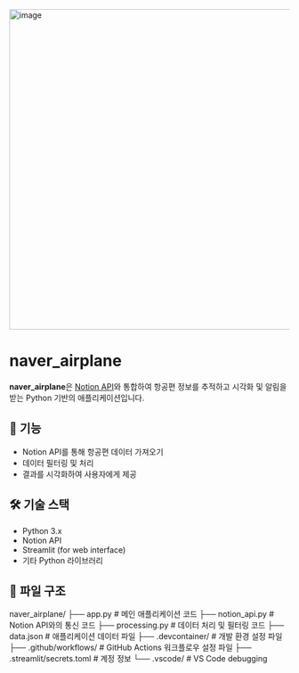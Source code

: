 <img width="786" height="575" alt="image" src="https://github.com/user-attachments/assets/8ddc6e99-20ee-4bdf-be1d-e1b0162683e5" />

# naver_airplane

**naver_airplane**은 [Notion API](https://www.notion.so/)와 통합하여 항공편 정보를 추적하고 시각화 및 알림을 받는 Python 기반의 애플리케이션입니다.

## 🚀 기능

- Notion API를 통해 항공편 데이터 가져오기
- 데이터 필터링 및 처리
- 결과를 시각화하여 사용자에게 제공

## 🛠️ 기술 스택

- Python 3.x
- Notion API
- Streamlit (for web interface)
- 기타 Python 라이브러리

## 📁 파일 구조

naver_airplane/
├── app.py # 메인 애플리케이션 코드
├── notion_api.py # Notion API와의 통신 코드
├── processing.py # 데이터 처리 및 필터링 코드
├── data.json # 애플리케이션 데이터 파일
├── .devcontainer/ # 개발 환경 설정 파일
├── .github/workflows/ # GitHub Actions 워크플로우 설정 파일
├── .streamlit/secrets.toml # 계정 정보
└── .vscode/ # VS Code debugging
